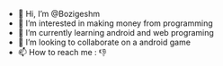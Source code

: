 - 👋 Hi, I’m @Bozigeshm
- 👀 I’m interested in making money from programming 
- 🌱 I’m currently learning android and web programing
- 💞️ I’m looking to collaborate on a android game
- 📫 How to reach me : 👎

<!---
Bozigeshm/Bozigeshm is a ✨ special ✨ repository because its `README.md` (this file) appears on your GitHub profile.
You can click the Preview link to take a look at your changes.
--->
